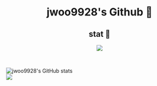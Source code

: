 <h1 align=center>jwoo9928's Github 👋 </h1>

<h2 align=center> stat 🌱 </h2>
<p align="center"><img src="https://img.shields.io/badge/java-007396?style=flat-square&logo=java&logoColor=white"/></a></p>
</br>

![jwoo9928's GitHub stats](https://github-readme-stats.vercel.app/api?username=jwoo9928&theme=vue&show_icons=true)</br>
 <img src="https://github-readme-stats.vercel.app/api/top-langs/?username=jwoo9928&layout=compact&theme=calm" /></br>


<!--
**jwoo9928/jwoo9928** is a ✨ _special_ ✨ repository because its `README.md` (this file) appears on your GitHub profile.

Here are some ideas to get you started:

- 🔭 I’m currently working on ...
- 🌱 I’m currently learning ...
- 👯 I’m looking to collaborate on ...
- 🤔 I’m looking for help with ...
- 💬 Ask me about ...
- 📫 How to reach me: ...
- 😄 Pronouns: ...
- ⚡ Fun fact: ...
-->
